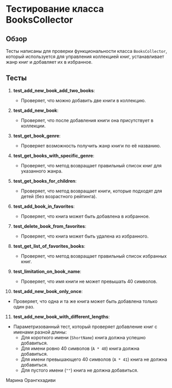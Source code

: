 # Тестирование класса BooksCollector

## Обзор

Тесты написаны для проверки функциональности класса `BooksCollector`, который используется для управления коллекцией книг, устанавливает жанр книг и добавляет их в избранное.

## Тесты

1. **test_add_new_book_add_two_books**:
   - Проверяет, что можно добавить две книги в коллекцию.
  
2. **test_add_new_book**:
   - Проверяет, что после добавления книги она присутствует в коллекции.

3. **test_get_book_genre**:
   - Проверяет возможность получить жанр книги по её названию.

4. **test_get_books_with_specific_genre**:
   - Проверяет, что метод возвращает правильный список книг для указанного жанра.

5. **test_get_books_for_children**:
   - Проверяет, что метод возвращает книги, которые подходят для детей (без возрастного рейтинга).

6. **test_add_book_in_favorites**:
   - Проверяет, что книга может быть добавлена в избранное.

7. **test_delete_book_from_favorites**:
   - Проверяет, что книга может быть удалена из избранного.

8. **test_get_list_of_favorites_books**:
   - Проверяет, что метод возвращает правильный список избранных книг.

9. **test_limitation_on_book_name**:
   - Проверяет, что имя книги не может превышать 40 символов.

10. **test_add_new_book_only_once**:
   - Проверяет, что одна и та же книга может быть добавлена только один раз.

11. **test_add_new_book_with_different_lengths**:
   - Параметризованный тест, который проверяет добавление книг с именами разной длины:
     - Для короткого имени (`ShortName`) книга должна успешно добавиться.
     - Для имени ровно 40 символов (`A * 40`) книга должна добавиться.
     - Для имени превышающего 40 символов (`A * 41`) книга не должна добавиться.
     - Для пустого имени (`""`) книга не должна добавиться.

Марина Орангкхадиви
